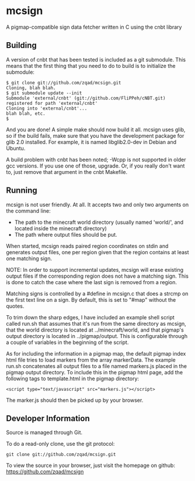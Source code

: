 mcsign
======

A pigmap-compatible sign data fetcher written in C using the cnbt library

Building
--------

A version of cnbt that has been tested is included as a git submodule. This
means that the first thing that you need to do to build is to initialize the
submodule:

    $ git clone git://github.com/zqad/mcsign.git
    Cloning, blah blah.
    $ git submodule update --init
    Submodule 'external/cnbt' (git://github.com/FliPPeh/cNBT.git) registered for path 'external/cnbt'
    Cloning into 'external/cnbt'...
    blah blah, etc.
    $ 

And you are done! A simple make should now build it all. mcsign uses glib, so
if the build fails, make sure that you have the development package for glib 2.0
installed. For example, it is named libglib2.0-dev in Debian and Ubuntu.

A build problem with cnbt has been noted; -Wcpp is not supported in older gcc
versions. If you use one of those, upgrade. Or, if you really don't want to,
just remove that argument in the cnbt Makefile.

Running
-------

mcsign is not user friendly. At all. It accepts two and only two arguments on
the command line:

* The path to the minecraft world directory (usually named 'world/', and
  located inside the minecraft directory)
* The path where output files should be put.

When started, mcsign reads paired region coordinates on stdin and generates
output files, one per region given that the region contains at least one
matching sign.

NOTE: In order to support incremental updates, mcsign will erase existing
output files if the corresponding region does not have a matching sign. This is
done to catch the case where the last sign is removed from a region.

Matching signs is controlled by a #define in mcsign.c that does a strcmp on the
first text line on a sign. By default, this is set to "#map" without the
quotes.

To trim down the sharp edges, I have included an example shell script called
run.sh that assumes that it's run from the same directory as mcsign, that the
world directory is located at ../minecraft/world, and that pigmap's output
directory is located in ../pigmap/output. This is configurable through a couple
of variables in the beginning of the script.

As for including the information in a pigmap map, the default pigmap index html
file tries to load markers from the array markerData. The example run.sh
concatenates all output files to a file named markers.js placed in the pigmap
output directory. To include this in the pigmap html page, add the following
tags to template.html in the pigmap directory:

    <script type="text/javascript" src="markers.js"></script>

The marker.js should then be picked up by your browser.

Developer Information
---------------------
Source is managed through Git.

To do a read-only clone, use the git protocol:

    git clone git://github.com/zqad/mcsign.git

To view the source in your browser, just visit the homepage on github:
<https://github.com/zqad/mcsign>

